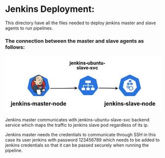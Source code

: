 # Jenkins Deployment:

This directory have all the files needed to deploy jenkins master and slave agents to run pipelines.

### The connection between the master and slave agents as follows:
![jenkins master and slave connection](../images/jenkins-master-slave-conncetion.jpg)

Jenkins master communicates with jenkins-ubuntu-slave-svc backend service which maps the traffic to jenkins slave pod regardless of its ip. <br />

Jenkins master needs the credentials to communicate through SSH in this case its user jenkins with password 123456789 which needs to be added to jenkins credentials so that it can be passed securely when running the pipeline.